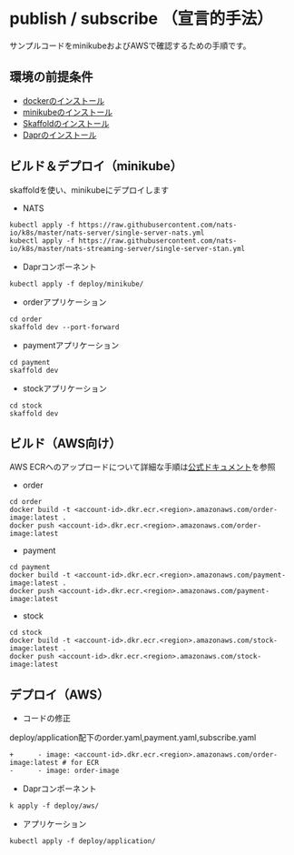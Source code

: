 # publish / subscribe （宣言的手法）

サンプルコードをminikubeおよびAWSで確認するための手順です。

## 環境の前提条件
- [dockerのインストール](https://docs.docker.jp/desktop/index.html#desktop-download-and-install)
- [minikubeのインストール](https://kubernetes.io/docs/tasks/tools/)
- [Skaffoldのインストール](https://skaffold.dev/docs/install/)
- [Daprのインストール](https://docs.dapr.io/operations/hosting/kubernetes/kubernetes-deploy/)

## ビルド＆デプロイ（minikube）

skaffoldを使い、minikubeにデプロイします

- NATS

```
kubectl apply -f https://raw.githubusercontent.com/nats-io/k8s/master/nats-server/single-server-nats.yml
kubectl apply -f https://raw.githubusercontent.com/nats-io/k8s/master/nats-streaming-server/single-server-stan.yml
```

- Daprコンポーネント

```
kubectl apply -f deploy/minikube/
```

- orderアプリケーション

```
cd order
skaffold dev --port-forward
```

- paymentアプリケーション

```
cd payment
skaffold dev
```

- stockアプリケーション

```
cd stock
skaffold dev
```

## ビルド（AWS向け）

AWS ECRへのアップロードについて詳細な手順は[公式ドキュメント](https://docs.aws.amazon.com/ja_jp/AmazonECR/latest/userguide/getting-started-cli.html)を参照

- order

```
cd order
docker build -t <account-id>.dkr.ecr.<region>.amazonaws.com/order-image:latest .
docker push <account-id>.dkr.ecr.<region>.amazonaws.com/order-image:latest
```

- payment

```
cd payment
docker build -t <account-id>.dkr.ecr.<region>.amazonaws.com/payment-image:latest .
docker push <account-id>.dkr.ecr.<region>.amazonaws.com/payment-image:latest
```

- stock

```
cd stock
docker build -t <account-id>.dkr.ecr.<region>.amazonaws.com/stock-image:latest .
docker push <account-id>.dkr.ecr.<region>.amazonaws.com/stock-image:latest
```

## デプロイ（AWS）

- コードの修正

deploy/application配下のorder.yaml,payment.yaml,subscribe.yaml
```
+      - image: <account-id>.dkr.ecr.<region>.amazonaws.com/order-image:latest # for ECR
-      - image: order-image
```

- Daprコンポーネント

```
k apply -f deploy/aws/
```

- アプリケーション

```
kubectl apply -f deploy/application/
```
